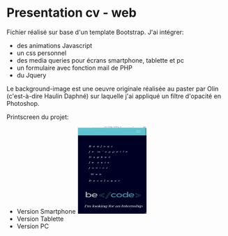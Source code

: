 # Presentation cv - web

Fichier réalisé sur base d'un template Bootstrap.
J'ai intégrer:
<ul>
  <li>des animations Javascript</li>
  <li>un css personnel</li>
  <li>des media queries pour écrans smartphone, tablette et pc</li>
  <li>un formulaire avec fonction mail de PHP</li>
  <li>du Jquery</li>
 </ul>
 
 Le background-image est une oeuvre originale réalisée au paster par Olin (c'est-à-dire Haulin Daphné) sur laquelle j'ai appliqué un filtre d'opacité en Photoshop.
 
 Printscreen du projet:
 <ul>
  <li>Version Smartphone
  <div style="display:inline;">
   <img src ='https://github.com/haulindaphne/presentation/blob/master/presentation/img/screenshots/smart.png' width="33%" height="200" >
    </div>
  </li>

  <li>Version Tablette</li>
  <li>Version PC</li>
 <ul>
